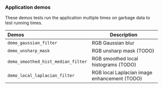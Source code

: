 ### Application demos

These demos tests run the application multiple times on garbage data to test running times.

| Demos                               | Description                                           |
|:------------------------------------|-------------------------------------------------------|
| ``demo_gaussian_filter``            | RGB Gaussian blur                                     |
| ``demo_unsharp_mask``               | RGB unsharp mask (TODO)                               |
| ``demo_smoothed_hist_median_filter``| RGB smoothed local histograms (TODO)                  |
| ``demo_local_laplacian_filter``     | RGB local Laplacian image enhancement (TODO)          |
